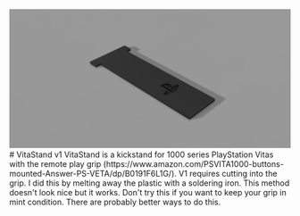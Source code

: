 <div align="center">
    <img src="VitaStand v1.png"</img> 
</div>
# VitaStand v1
VitaStand is a kickstand for 1000 series PlayStation Vitas with the remote play grip (https://www.amazon.com/PSVITA1000-buttons-mounted-Answer-PS-VETA/dp/B0191F6L1G/). V1 requires cutting into the grip. I did this by melting away the plastic with a soldering iron. This method doesn't look nice but it works. Don't try this if you want to keep your grip in mint condition. There are probably better ways to do this.
